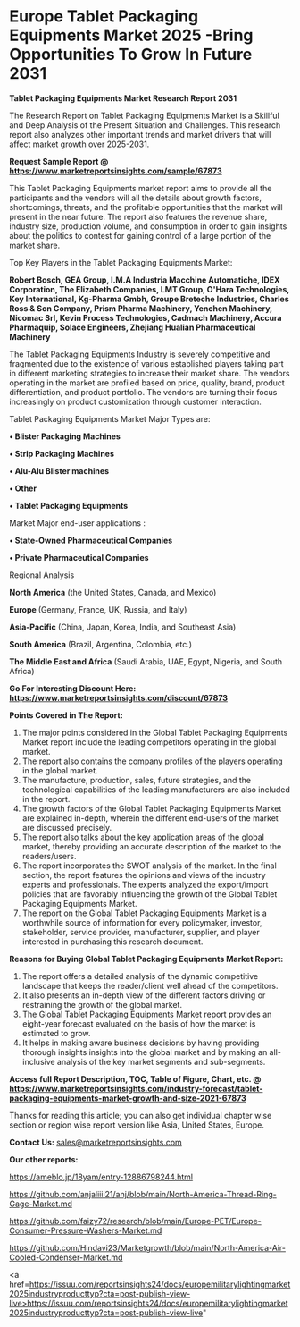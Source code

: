 # Europe Tablet Packaging Equipments Market 2025 -Bring Opportunities To Grow In Future 2031

<strong>Tablet Packaging Equipments Market Research Report 2031</strong>

The Research Report on Tablet Packaging Equipments Market is a Skillful and Deep Analysis of the Present Situation and Challenges. This research report also analyzes other important trends and market drivers that will affect market growth over 2025-2031.

<strong>Request Sample Report @ <a href=https://www.marketreportsinsights.com/sample/67873>https://www.marketreportsinsights.com/sample/67873</a></strong>

This Tablet Packaging Equipments market report aims to provide all the participants and the vendors will all the details about growth factors, shortcomings, threats, and the profitable opportunities that the market will present in the near future. The report also features the revenue share, industry size, production volume, and consumption in order to gain insights about the politics to contest for gaining control of a large portion of the market share.

Top Key Players in the Tablet Packaging Equipments Market:

<strong>Robert Bosch, GEA Group, I.M.A Industria Macchine Automatiche, IDEX Corporation, The Elizabeth Companies, LMT Group, O&#39;Hara Technologies, Key International, Kg-Pharma Gmbh, Groupe Breteche Industries, Charles Ross & Son Company, Prism Pharma Machinery, Yenchen Machinery, Nicomac Srl, Kevin Process Technologies, Cadmach Machinery, Accura Pharmaquip, Solace Engineers, Zhejiang Hualian Pharmaceutical Machinery</strong>

The Tablet Packaging Equipments Industry is severely competitive and fragmented due to the existence of various established players taking part in different marketing strategies to increase their market share. The vendors operating in the market are profiled based on price, quality, brand, product differentiation, and product portfolio. The vendors are turning their focus increasingly on product customization through customer interaction.

Tablet Packaging Equipments Market Major Types are:

<strong>• Blister Packaging Machines

• Strip Packaging Machines

• Alu-Alu Blister machines

• Other

• Tablet Packaging Equipments</strong>

Market Major end-user applications :

<strong>• State-Owned Pharmaceutical Companies

• Private Pharmaceutical Companies</strong>

Regional Analysis

</u><strong><b>North America</b></strong> (the United States, Canada, and Mexico)

<strong><b>Europe </b></strong>(Germany, France, UK, Russia, and Italy)

<strong><b>Asia-Pacific</b></strong> (China, Japan, Korea, India, and Southeast Asia)

<strong><b>South America</b></strong> (Brazil, Argentina, Colombia, etc.)

<strong><b>The Middle East and Africa</b></strong> (Saudi Arabia, UAE, Egypt, Nigeria, and South Africa)

<strong>Go For Interesting Discount Here: <a href=https://www.marketreportsinsights.com/discount/67873>https://www.marketreportsinsights.com/discount/67873</a></strong>

<strong>Points Covered in The Report:</strong>
<ol>
  <li>The major points considered in the Global Tablet Packaging Equipments Market report include the leading competitors operating in the global market.</li>
  <li>The report also contains the company profiles of the players operating in the global market.</li>
  <li>The manufacture, production, sales, future strategies, and the technological capabilities of the leading manufacturers are also included in the report.</li>
  <li>The growth factors of the Global Tablet Packaging Equipments Market are explained in-depth, wherein the different end-users of the market are discussed precisely.</li>
  <li>The report also talks about the key application areas of the global market, thereby providing an accurate description of the market to the readers/users.</li>
  <li>The report incorporates the SWOT analysis of the market. In the final section, the report features the opinions and views of the industry experts and professionals. The experts analyzed the export/import policies that are favorably influencing the growth of the Global Tablet Packaging Equipments Market.</li>
  <li>The report on the Global Tablet Packaging Equipments Market is a worthwhile source of information for every policymaker, investor, stakeholder, service provider, manufacturer, supplier, and player interested in purchasing this research document.</li>
</ol>
<strong>Reasons for Buying Global Tablet Packaging Equipments Market Report:</strong>

<ol>
  <li>The report offers a detailed analysis of the dynamic competitive landscape that keeps the reader/client well ahead of the competitors.</li>
  <li>It also presents an in-depth view of the different factors driving or restraining the growth of the global market.</li>
  <li>The Global Tablet Packaging Equipments Market report provides an eight-year forecast evaluated on the basis of how the market is estimated to grow.</li>
  <li>It helps in making aware business decisions by having providing thorough insights insights into the global market and by making an all-inclusive analysis of the key market segments and sub-segments.</li>
</ol>
<strong>Access full Report Description, TOC, Table of Figure, Chart, etc. @ <a href=https://www.marketreportsinsights.com/industry-forecast/tablet-packaging-equipments-market-growth-and-size-2021-67873>https://www.marketreportsinsights.com/industry-forecast/tablet-packaging-equipments-market-growth-and-size-2021-67873</a></strong>


Thanks for reading this article; you can also get individual chapter wise section or region wise report version like Asia, United States, Europe.

<strong>Contact Us:</strong>
sales@marketreportsinsights.com

<strong>Our other reports:</strong>

<a href=https://ameblo.jp/18yam/entry-12886798244.html>https://ameblo.jp/18yam/entry-12886798244.html</a>

<a href=https://github.com/anjaliiii21/anj/blob/main/North-America-Thread-Ring-Gage-Market.md>https://github.com/anjaliiii21/anj/blob/main/North-America-Thread-Ring-Gage-Market.md</a>

<a href=https://github.com/faizy72/research/blob/main/Europe-PET/Europe-Consumer-Pressure-Washers-Market.md>https://github.com/faizy72/research/blob/main/Europe-PET/Europe-Consumer-Pressure-Washers-Market.md</a>

<a href=https://github.com/Hindavi23/Marketgrowth/blob/main/North-America-Air-Cooled-Condenser-Market.md>https://github.com/Hindavi23/Marketgrowth/blob/main/North-America-Air-Cooled-Condenser-Market.md</a>

<a href=https://issuu.com/reportsinsights24/docs/europemilitarylightingmarket2025industryproducttyp?cta=post-publish-view-live>https://issuu.com/reportsinsights24/docs/europemilitarylightingmarket2025industryproducttyp?cta=post-publish-view-live</a>"
